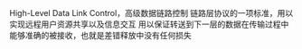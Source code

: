 High-Level Data Link Control，高级数据链路控制 链路层协议的一项标准，用以实现远程用户资源共享以及信息交互 用以保证转送到下一层的数据在传输过程中能够准确的被接收，也就是差错释放中没有任何损失
